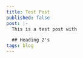 ```yaml
---
title: Test Post
published: false
post: |-
  This is a test post with

  ## Heading 2's
tags: blog
---
```

